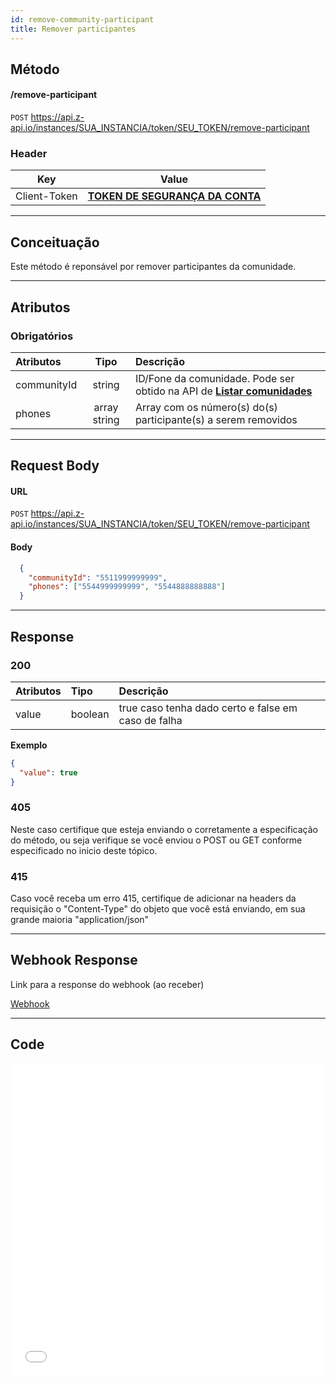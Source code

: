```yaml
---
id: remove-community-participant
title: Remover participantes
---
```


## Método

#### /remove-participant

`POST` https://api.z-api.io/instances/SUA_INSTANCIA/token/SEU_TOKEN/remove-participant

### Header

|      Key       |            Value            |
| :------------: |     :-----------------:     |
|  Client-Token  | **[TOKEN DE SEGURANÇA DA CONTA](../security/client-token)** |
---

## Conceituação

Este método é reponsável por remover participantes da comunidade.

---

## Atributos

### Obrigatórios

| Atributos | Tipo | Descrição |
| :-- | :-: | :-- |
| communityId | string | ID/Fone da comunidade. Pode ser obtido na API de **[Listar comunidades](./list-communities.md)** |
| phones | array string | Array com os número(s) do(s) participante(s) a serem removidos |

---

## Request Body

#### URL

`POST` https://api.z-api.io/instances/SUA_INSTANCIA/token/SEU_TOKEN/remove-participant

#### Body

```json
  {
    "communityId": "5511999999999",
    "phones": ["5544999999999", "5544888888888"]
  }
```

---

## Response

### 200

| Atributos | Tipo    | Descrição                                           |
| :-------- | :------ | :-------------------------------------------------- |
| value     | boolean | true caso tenha dado certo e false em caso de falha |

**Exemplo**

```json
{
  "value": true
}
```

### 405

Neste caso certifique que esteja enviando o corretamente a especificação do método, ou seja verifique se você enviou o POST ou GET conforme especificado no inicio deste tópico.

### 415

Caso você receba um erro 415, certifique de adicionar na headers da requisição o "Content-Type" do objeto que você está enviando, em sua grande maioria "application/json"

---

## Webhook Response

Link para a response do webhook (ao receber)

[Webhook](../webhooks/on-message-received#response)

---

## Code

<iframe src="//api.apiembed.com/?source=https://raw.githubusercontent.com/Z-API/z-api-docs/main/json-examples/remove-community-participant.json&targets=all" frameborder="0" scrolling="no" width="100%" height="500px" seamless></iframe>

